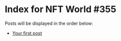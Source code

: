 # Index for NFT World #355
Posts will be displayed in the order below:

- [Your first post](./001-first.md)

